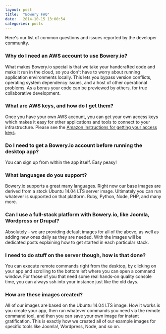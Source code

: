 ```yaml
---
layout: post
title:  "Bowery FAQ"
date:   2014-10-15 13:00:54
categories: posts
---
```


Here's our list of common questions and issues reported by the developer community.

### Why do I need an AWS account to use Bowery.io?

What makes Bowery.io special is that we take your handcrafted code and make it run in the cloud, so you don't have to worry about running application environments locally. This lets you bypass version conflicts, operating system dependency issues, and a host of other operational problems. As a bonus your code can be previewed by others, for true collaborative development.

### What are AWS keys, and how do I get them?

Once you have your own AWS account, you can get your own access keys which makes it easy for other applications and tools to connect to your infrastructure. Please see the [Amazon instructions for getting your access keys](http://docs.aws.amazon.com/general/latest/gr/getting-aws-sec-creds.html).

### Do I need to get a Bowery.io account before running the desktop app?

You can sign up from within the app itself. Easy peasy!

### What languages do you support?

Bowery.io supports a great many languages. Right now our base images are derived from a stock Ubuntu 14.04 LTS server image. Ultimately you can run whatever is supported on that platform. Ruby, Python, Node, PHP, and many more.

### Can I use a full-stack platform with Bowery.io, like Joomla, Wordpress or Drupal?

Absolutely - we are providing default images for all of the above, as well as adding new ones daily as they are needed. With the images will be dedicated posts explaining how to get started in each particular stack.

### I need to do stuff on the server though, how is that done?

You can execute remote commands right from the desktop, by clicking on your app and scrolling to the bottom left where you can open a command window. For those of you that need some real hands-on quality console time, you can always ssh into your instance just like the old days.

### How are these images created?

All of our images are based on the Ubuntu 14.04 LTS image. How it works is you create your app, then run whatever commands you need via the remote command tool, and then you can save your own image for instant gratification. This is exactly how we created all of our example images for specific tools like Joomla!, Wordpress, Node, and so on.

